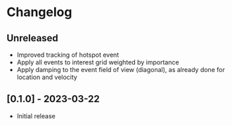 # Changelog

## Unreleased

- Improved tracking of hotspot event
- Apply all events to interest grid weighted by importance
- Apply damping to the event field of view (diagonal), as already done for location and velocity

## [0.1.0] - 2023-03-22

- Initial release
